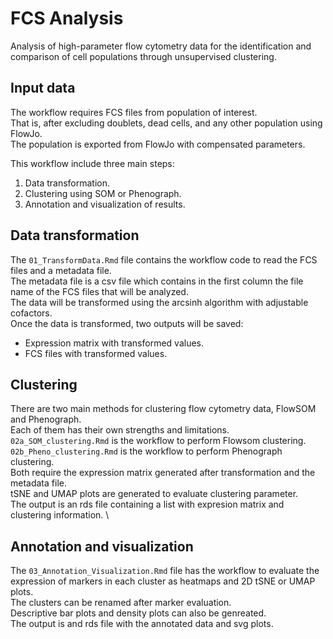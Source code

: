 # FCS Analysis
Analysis of high-parameter flow cytometry data for the identification and comparison of cell populations through unsupervised clustering.

## Input data
The workflow requires FCS files from population of interest. \
That is, after excluding doublets, dead cells, and any other population using FlowJo. \
The population is exported from FlowJo with compensated parameters.

This workflow include three main steps:
1. Data transformation.
2. Clustering using SOM or Phenograph.
3. Annotation and visualization of results.


## Data transformation
The `01_TransformData.Rmd` file contains the workflow code to read the FCS files and a metadata file. \
The metadata file is a csv file which contains in the first column the file name of the FCS files that will be analyzed. \
The data will be transformed using the arcsinh algorithm with adjustable cofactors. \
Once the data is transformed, two outputs will be saved:
- Expression matrix with transformed values.
- FCS files with transformed values.

## Clustering
There are two main methods for clustering flow cytometry data, FlowSOM and Phenograph. \
Each of them has their own strengths and limitations. \
`02a_SOM_clustering.Rmd` is the workflow to perform Flowsom clustering. \
`02b_Pheno_clustering.Rmd` is the workflow to perform Phenograph clustering. \
Both require the expression matrix generated after transformation and the metadata file. \
tSNE and UMAP plots are generated to evaluate clustering parameter. \
The output is an rds file containing a list with expresion matrix and clustering information. \

## Annotation and visualization
The `03_Annotation_Visualization.Rmd` file has the workflow to evaluate the expression of markers in each cluster as heatmaps and 2D tSNE or UMAP plots. \
The clusters can be renamed after marker evaluation. \
Descriptive bar plots and density plots can also be genreated. \
The output is and rds file with the annotated data and svg plots.
